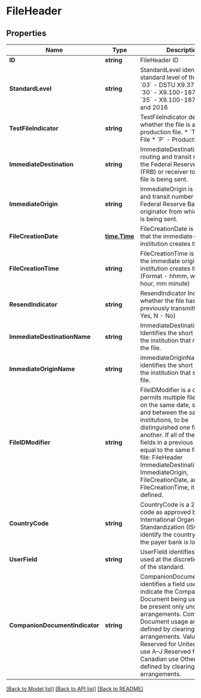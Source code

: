 # FileHeader

## Properties

Name | Type | Description | Notes
------------ | ------------- | ------------- | -------------
**ID** | **string** | FileHeader ID | [optional] 
**StandardLevel** | **string** | StandardLevel identifies the standard level of the file.  * &#x60;03&#x60; - DSTU X9.37 - 2003 * &#x60;30&#x60; - X9.100-187-2008 * &#x60;35&#x60; - X9.100-187-2013 and 2016  | 
**TestFileIndicator** | **string** | TestFileIndicator dentifies whether the file is a test or production file.  * &#x60;T&#x60; - Test File * &#x60;P&#x60; - Production File  | 
**ImmediateDestination** | **string** | ImmediateDestination is the routing and transit number of the Federal Reserve Bank (FRB) or receiver to which the file is being sent.  | 
**ImmediateOrigin** | **string** | ImmediateOrigin is the routing and transit number of the Federal Reserve Bank (FRB) or originator from which the file is being sent.  | 
**FileCreationDate** | [**time.Time**](time.Time.md) | FileCreationDate is the date that the immediate origin institution creates the file. | 
**FileCreationTime** | **string** | FileCreationTime is the time the immediate origin institution creates the file. (Format - hhmm, where - hh hour, mm minute)  | 
**ResendIndicator** | **string** | ResendIndicator Indicates whether the file has been previously transmitted. (Y - Yes, N - No) | 
**ImmediateDestinationName** | **string** | ImmediateDestinationName Identifies the short name of the institution that receives the file. | [optional] 
**ImmediateOriginName** | **string** | immediateOriginName identifies the short name of the institution that sends the file. | [optional] 
**FileIDModifier** | **string** | FileIDModifier is a code that permits multiple files, created on the same date, same time and between the same institutions, to be distinguished one from another. If all of the following fields in a previous file are equal to the same fields in this file: FileHeader ImmediateDestination, ImmediateOrigin, FileCreationDate, and FileCreationTime, it must be defined.  | [optional] 
**CountryCode** | **string** | CountryCode is a 2-character code as approved by the International Organization for Standardization (ISO) used to identify the country in which the payer bank is located.  | [optional] 
**UserField** | **string** | UserField identifies a field used at the discretion of users of the standard. | [optional] 
**CompanionDocumentIndicator** | **string** | CompanionDocumentIndicator identifies a field used to indicate the Companion Document being used. Shall be present only under clearing arrangements. Companion Document usage and values defined by clearing arrangements. Values: 0–9 Reserved for United States use A–J Reserved for Canadian use Other - as defined by clearing arrangements.  | [optional] 

[[Back to Model list]](../README.md#documentation-for-models) [[Back to API list]](../README.md#documentation-for-api-endpoints) [[Back to README]](../README.md)


